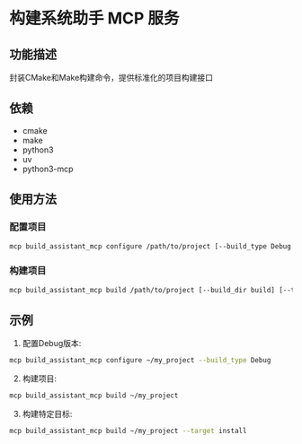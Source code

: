 # 构建系统助手 MCP 服务

## 功能描述
封装CMake和Make构建命令，提供标准化的项目构建接口

## 依赖
- cmake
- make
- python3
- uv
- python3-mcp

## 使用方法

### 配置项目
```bash
mcp build_assistant_mcp configure /path/to/project [--build_type Debug|Release] [--build_dir build]
```

### 构建项目
```bash
mcp build_assistant_mcp build /path/to/project [--build_dir build] [--target target_name]
```

## 示例

1. 配置Debug版本:
```bash
mcp build_assistant_mcp configure ~/my_project --build_type Debug
```

2. 构建项目:
```bash
mcp build_assistant_mcp build ~/my_project
```

3. 构建特定目标:
```bash
mcp build_assistant_mcp build ~/my_project --target install